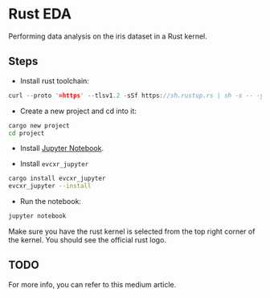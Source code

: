 # Rust EDA

Performing data analysis on the iris dataset in a Rust kernel.

## Steps

- Install rust toolchain:

```rust
curl --proto '=https' --tlsv1.2 -sSf https://sh.rustup.rs | sh -s -- -y --default-toolchain nightly
```

- Create a new project and cd into it:

```sh
cargo new project
cd project
```

- Install [Jupyter Notebook](https://jupyter.org/install).

- Install `evcxr_jupyter`

```sh
cargo install evcxr_jupyter
evcxr_jupyter --install
```

- Run the notebook:

```sh
jupyter notebook
```

Make sure you have the rust kernel is selected from the top right corner of the kernel. You should see the official rust logo.

## TODO

For more info, you can refer to this medium article.